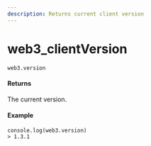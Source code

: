 ```yaml
---
description: Returns current client version
---
```


# web3\_clientVersion

```text
web3.version
```

#### Returns

The current version.

#### Example

```text
console.log(web3.version)
> 1.3.1
```



